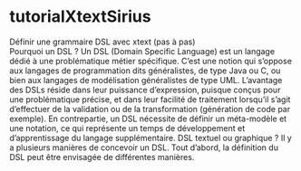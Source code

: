 # tutorialXtextSirius
Définir une grammaire DSL avec xtext (pas à pas)  
Pourquoi un DSL ?
    Un DSL (Domain Specific Language) est un langage dédié à une problématique métier spécifique. C’est une notion qui s’oppose aux langages de programmation dits généralistes, de type Java ou C, ou bien aux langages de modélisation généralistes de type UML.
    L’avantage des DSLs réside dans leur puissance d’expression, puisque conçus pour une problématique précise, et dans leur facilité de traitement lorsqu’il s’agit d’effectuer de la validation ou de la transformation (génération de code par exemple).
   En contrepartie, un DSL nécessite de définir un méta-modèle et une notation, ce qui représente un temps de développement et d’apprentissage du langage supplémentaire.
DSL textuel ou graphique ?
  Il y a plusieurs manières de concevoir un DSL.
  Tout d’abord, la définition du DSL peut être envisagée de différentes manières. 
